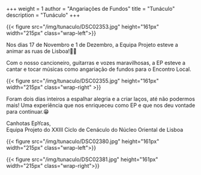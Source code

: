 +++
weight = 1
author = "Angariações de Fundos"
title = "Tunáculo"
description = "Tunáculo"
+++

{{< figure src="/img/tunaculo/DSC02353.jpg" height="161px" width="215px" class="wrap-left">}}

Nos dias 17 de Novembro e 1 de Dezembro, a Equipa Projeto esteve a animar as ruas de Lisboa!🎸🪇

Com o nosso cancioneiro, guitarras e vozes maravilhosas, a EP esteve a cantar e tocar músicas como angariação de fundos para o Encontro Local.

{{< figure src="/img/tunaculo/DSC02355.jpg" height="161px" width="215px" class="wrap-right" >}}

Foram dois dias inteiros a espalhar alegria e a criar laços, até não podermos mais! Uma experiência que nos enriqueceu como EP e que nos deu vontade para continuar.😁

Canhotas EpYcas,\
Equipa Projeto do XXIII Ciclo de Cenáculo do Núcleo Oriental de Lisboa

{{< figure src="/img/tunaculo/DSC02380.jpg" height="161px" width="215px" class="wrap-left">}}

{{< figure src="/img/tunaculo/DSC02381.jpg" height="161px" width="215px" class="wrap-right">}}
